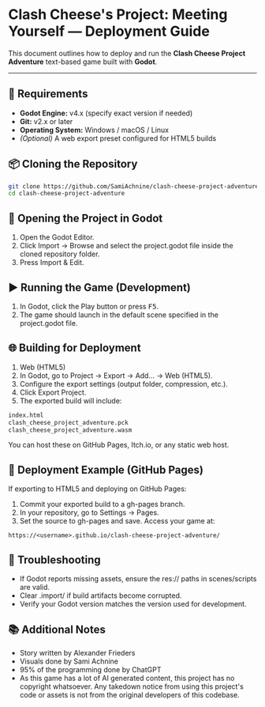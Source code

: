 # Clash Cheese's Project: Meeting Yourself — Deployment Guide

This document outlines how to deploy and run the **Clash Cheese Project Adventure** text-based game built with **Godot**.

---

## 🚀 Requirements

- **Godot Engine:** v4.x (specify exact version if needed)
- **Git:** v2.x or later  
- **Operating System:** Windows / macOS / Linux  
- *(Optional)* A web export preset configured for HTML5 builds  



## 📦 Cloning the Repository

```bash
git clone https://github.com/SamiAchnine/clash-cheese-project-adventure.git
cd clash-cheese-project-adventure
```


## 🧩 Opening the Project in Godot
 1) Open the Godot Editor.
 2) Click Import → Browse and select the project.godot file inside the cloned repository folder.
 3) Press Import & Edit.



## ▶️ Running the Game (Development)
 1) In Godot, click the Play button or press <kbd>F5</kbd>.
 2) The game should launch in the default scene specified in the project.godot file.



## 🌐 Building for Deployment
 1) Web (HTML5)
 2) In Godot, go to Project → Export → Add... → Web (HTML5).
 3) Configure the export settings (output folder, compression, etc.).
 4) Click Export Project.
 5) The exported build will include:
```diff
index.html
clash_cheese_project_adventure.pck
clash_cheese_project_adventure.wasm
```
You can host these on GitHub Pages, Itch.io, or any static web host.



## 💾 Deployment Example (GitHub Pages)
If exporting to HTML5 and deploying on GitHub Pages:
 1) Commit your exported build to a gh-pages branch.
 2) In your repository, go to Settings → Pages.
 3) Set the source to gh-pages and save.
Access your game at:
```
https://<username>.github.io/clash-cheese-project-adventure/
```


## 🧹 Troubleshooting
 - If Godot reports missing assets, ensure the res:// paths in scenes/scripts are valid.
 - Clear .import/ if build artifacts become corrupted.
 - Verify your Godot version matches the version used for development.



## 📚 Additional Notes
 - Story written by Alexander Frieders
 - Visuals done by Sami Achnine
 - 95% of the programming done by ChatGPT
 - As this game has a lot of AI generated content, this project has no copyright whatsoever. Any takedown notice from using this project's code or assets is not from the original developers of this codebase.